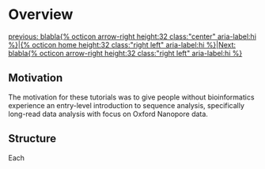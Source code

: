 # Overview 

[previous: blabla{% octicon arrow-right height:32 class:"center" aria-label:hi %}](QC.md)|[{% octicon home height:32 class:"right left" aria-label:hi %}](index.md)|[Next: blabla{% octicon arrow-right height:32 class:"right left" aria-label:hi %}](QC.md)


## Motivation
The motivation for these tutorials was to give people without bioinformatics experience an entry-level introduction to sequence analysis, specifically long-read data analysis with focus on Oxford Nanopore data. 

## Structure
Each


